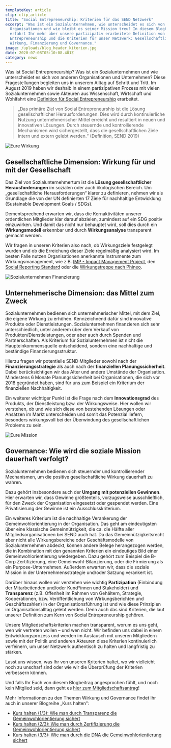 ```yaml
---
templateKey: article
clip: clip_article
title: "Social Entrepreneurship: Kriterien für das SEND Netzwerk"
excerpt: "Was ist ein Sozialunternehmen, wie unterscheidet es sich von anderen
  Organisationen und wie bleibt es seiner Mission treu? In diesem Blogbeitrag
  erfahrt Ihr mehr über unsere partizipativ erarbeitete Definition von Social
  Entrepreneurship und die Kriterien für unser Netzwerk: Gesellschaftliche
  Wirkung, Finanzierung und Governance."
image: /uploads/blog_header_kiterien.jpg
date: 2020-07-08T05:10:08.401Z
category: news
---
```

Was ist Social Entrepreneurship? Was ist ein Sozialunternehmen und wie unterscheidet es sich von anderen Organisationen und Unternehmen? Diese Fragestellungen begleiten uns in unserem Alltag auf Schritt und Tritt. Im August 2019 haben wir deshalb in einem partizipativen Prozess mit vielen Sozialunternehmen sowie Akteuren aus Wissenschaft, Wirtschaft und Wohlfahrt eine [Definition für Social Entrepreneurship](https://www.send-ev.de/uploads/definition_socialentrepreneurship.pdf) erarbeitet.

> „Das primäre Ziel von Social Entrepreneurship ist die Lösung gesellschaftlicher Herausforderungen. Dies wird durch kontinuierliche Nutzung unternehmerischer Mittel erreicht und resultiert in neuen und innovativen Lösungen. Durch steuernde und kontrollierende Mechanismen wird sichergestellt, dass die gesellschaftlichen Ziele intern und extern gelebt werden.“ (Definition, SEND 2019)

![](/uploads/blog-kriterien_wirkung.jpg "Eure Wirkung")

## Gesellschaftliche Dimension: Wirkung für und mit der Gesellschaft

Das Ziel von Sozialunternehmertum ist die **Lösung gesellschaftlicher Herausforderungen** im sozialen oder auch ökologischen Bereich. Um „gesellschaftliche Herausforderungen“ klarer zu definieren, nehmen wir als Grundlage die von der UN definierten 17 Ziele für nachhaltige Entwicklung (Sustainable Development Goals / SDGs).

Dementsprechend erwarten wir, dass die Kernaktivitäten unserer ordentlichen Mitglieder klar darauf abzielen, zumindest auf ein SDG positiv einzuwirken. Und damit das nicht nur behauptet wird, soll dies durch ein **Wirkungsmodell** erkennbar und durch **Wirkungsanalyse** transparent gemacht werden. 

Wir fragen in unseren Kriterien also nach, ob Wirkungsziele festgelegt wurden und ob die Erreichung dieser Ziele regelmäßig analysiert wird. Im besten Falle nutzen Organisationen anerkannte Instrumente zum Wirkungsmanagement, wie z.B. [IMP - Impact Management Project](https://impactmanagementproject.com/), den [Social Reporting Standard](https://www.social-reporting-standard.de/) oder die [Wirkungstreppe nach Phineo](https://www.phineo.org/magazin/was-ist-soziale-wirkung).

![](/uploads/blog-kriterien_finanzierung.jpg "Sozialunternehmen Finanzierung")

## **Unternehmerische Dimension: das Mittel zum Zweck**

Sozialunternehmen bedienen sich unternehmerischer Mittel, mit dem Ziel, die eigene Wirkung zu erhöhen. Kennzeichnend dafür sind innovative Produkte oder Dienstleistungen. Sozialunternehmen finanzieren sich sehr unterschiedlich, unter anderem über dem Verkauf von Produkten/Dienstleistungen, oder aber auch durch Spenden und Partnerschaften. Als Kriterium für Sozialunternehmen ist nicht die Haupteinkommensquelle entscheidend, sondern eine nachhaltige und beständige Finanzierungsstruktur.

Hierzu fragen wir potentielle SEND Mitglieder sowohl nach der **Finanzierungsstrategie** als auch nach der **finanziellen Planungssicherheit**. Dabei berücksichtigen wir das Alter und andere Umstände der Organisation. Mindestens 6 Monate Planungssicherheit bei Organisationen, die sich vor 2018 gegründet haben, sind für uns zum Beispiel ein Kriterium der finanziellen Nachhaltigkeit.

Ein weiterer wichtiger Punkt ist die Frage nach dem **Innovationsgrad** des Produkts, der Dienstleistung bzw. der Wirkungsweise. Hier wollen wir verstehen, ob und wie sich diese von bestehenden Lösungen oder Ansätzen im Markt unterscheiden und somit das Potenzial liefern, besonders wirkungsvoll bei der Überwindung des gesellschaftlichen Problems zu sein.

![](/uploads/blog-kriterien_mission.jpg "Eure Mission")

## **Governance: Wie wird die soziale Mission dauerhaft verfolgt?**

Sozialunternehmen bedienen sich steuernder und kontrollierender Mechanismen, um die positive gesellschaftliche Wirkung dauerhaft zu wahren. 

Dazu gehört insbesondere auch der **Umgang mit potenziellen Gewinnen**. Hier erwarten wir, dass Gewinne größtenteils, vorzugsweise ausschließlich, für den Zweck der Organisation eingesetzt oder gespendet werden. Eine Privatisierung der Gewinne ist ein Ausschlusskriterium.

Ein weiteres Kriterium ist die nachhaltige Verankerung der Gemeinwohlorientierung in der Organisation. Das geht am eindeutigsten über eine klassische Gemeinnützigkeit, die ca. die Hälfte aller Mitgliedsorganisationen bei SEND auch hat. Da das Gemeinnützigkeitsrecht aber nicht alle Wirkungsbereiche oder Geschäftsmodelle von Sozialunternehmen abdeckt, können andere Belege herangezogen werden, die in Kombination mit den genannten Kriterien ein eindeutiges Bild einer Gemeinwohlorientierung wiedergeben. Dazu gehört zum Beispiel die B-Corp Zertifizierung, eine Gemeinwohl-Bilanzierung, oder die Firmierung als ein Purpose-Unternehmen. Außerdem erwarten wir, dass die soziale Mission in der Unternehmensstrategie und/oder Satzung verankert ist. 

Darüber hinaus wollen wir verstehen wie wichtig **Partizipation** (Einbindung der Mitarbeitenden und/oder Kund*innen und Stakeholder) und **Transparenz** (z.B. Offenheit im Rahmen von Gehältern, Strategie, Kooperationen, bzw. Veröffentlichung von Wirkungsberichten und Geschäftszahlen) in der Organisationsführung ist und wie diese Prinzipien im Organisationsalltag gelebt werden. Denn auch das sind Kriterien, die laut unserer Definition zum Kern von Social Entrepreneurship gehören.

Unsere Mitgliedschaftskriterien machen transparent, worum es uns geht, wen wir vertreten wollen – und wen nicht. Wir befinden uns dabei in einem Entwicklungsprozess und werden im Austausch mit unseren Mitgliedern sowie mit der Politik und anderen Akteuren diese Kriterien kontinuierlich verfeinern, um unser Netzwerk authentisch zu halten und langfristig zu stärken. 

Lasst uns wissen, was Ihr von unseren Kriterien haltet, wo wir vielleicht noch zu unscharf sind oder wie wir die Überprüfung der Kriterien verbessern können. 

Und falls Ihr Euch von diesem Blogbeitrag angesprochen fühlt, und noch kein Mitglied seid, dann geht es [hier zum Mitgliedschaftsantrag](https://www.send-ev.de/mitgliedschaft/)!

Mehr Informationen zu den Themen Wirkung und Governance findet Ihr auch in unserer Blogreihe „Kurs halten": 

* [Kurs halten (1/3): Wie man durch Transparenz die Gemeinwohlorientierung sichert](https://www.send-ev.de/2018-08-28_kurs-halten-1-3-wie-man-durch-transparenz-die-gemeinwohlorientierung-sichert/)
* [Kurs halten (2/3): Wie man durch Zertifizierung die Gemeinwohlorientierung sichert](https://www.send-ev.de/2018-08-30_kurs-halten-2-3-wie-man-durch-zertifizierung-die-gemeinwohlorientierung-sichert/)
* [Kurs halten (3/3): Wie man durch die DNA die Gemeinwohlorientierung sichert](https://www.send-ev.de/2018-08-31_kurs-halten-1-3-wie-man-durch-transparenz-die-gemeinwohlorientierung-sichert/)